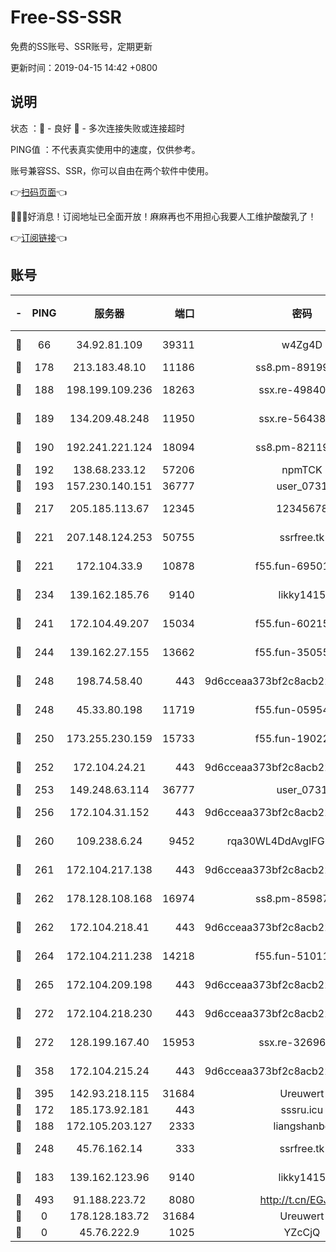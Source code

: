 # Free-SS-SSR

免费的SS账号、SSR账号，定期更新

更新时间：2019-04-15 14:42 +0800

## 说明

状态     ：🙂 - 良好 🙁 - 多次连接失败或连接超时

PING值   ：不代表真实使用中的速度，仅供参考。

账号兼容SS、SSR，你可以自由在两个软件中使用。

👉[扫码页面](https://liesauer.github.io/Free-SS-SSR/)👈

🎉🎉🎉好消息！订阅地址已全面开放！麻麻再也不用担心我要人工维护酸酸乳了！

👉[订阅链接](https://www.liesauer.net/yogurt/subscribe?ACCESS_TOKEN=DAYxR3mMaZAsaqUb)👈

## 账号

|-|PING|服务器|端口|密码|加密方式|区域|
|:----:|:----:|:-----:|-----:|:----:|:----:|:----:|
|🙂|66|34.92.81.109|39311|w4Zg4D|chacha20-ietf|US|
|🙂|178|213.183.48.10|11186|ss8.pm-89199615|rc4-md5|RU|
|🙂|188|198.199.109.236|18263|ssx.re-49840183|aes-256-cfb|US|
|🙂|189|134.209.48.248|11950|ssx.re-56438346|aes-256-cfb|US|
|🙂|190|192.241.221.124|18094|ss8.pm-82119585|aes-256-cfb|US|
|🙂|192|138.68.233.12|57206|npmTCK|rc4-md5|US|
|🙂|193|157.230.140.151|36777|user_0731|chacha20|US|
|🙂|217|205.185.113.67|12345|12345678|aes-256-cfb|US|
|🙂|221|207.148.124.253|50755|ssrfree.tk|aes-256-cfb|SG|
|🙂|221|172.104.33.9|10878|f55.fun-69501447|aes-256-cfb|SG|
|🙂|234|139.162.185.76|9140|likky1415|aes-256-cfb|DE|
|🙂|241|172.104.49.207|15034|f55.fun-60215083|aes-256-cfb|SG|
|🙂|244|139.162.27.155|13662|f55.fun-35055769|aes-256-cfb|SG|
|🙂|248|198.74.58.40|443|9d6cceaa373bf2c8acb22e60b6a58be6|aes-256-cfb|US|
|🙂|248|45.33.80.198|11719|f55.fun-05954542|aes-256-cfb|US|
|🙂|250|173.255.230.159|15733|f55.fun-19022604|aes-256-cfb|US|
|🙂|252|172.104.24.21|443|9d6cceaa373bf2c8acb22e60b6a58be6|aes-256-cfb|US|
|🙂|253|149.248.63.114|36777|user_0731|chacha20|CA|
|🙂|256|172.104.31.152|443|9d6cceaa373bf2c8acb22e60b6a58be6|aes-256-cfb|US|
|🙂|260|109.238.6.24|9452|rqa30WL4DdAvgIFG6Fs3znzTa|aes-256-cfb|FR|
|🙂|261|172.104.217.138|443|9d6cceaa373bf2c8acb22e60b6a58be6|aes-256-cfb|US|
|🙂|262|178.128.108.168|16974|ss8.pm-85987760|aes-256-cfb|SG|
|🙂|262|172.104.218.41|443|9d6cceaa373bf2c8acb22e60b6a58be6|aes-256-cfb|US|
|🙂|264|172.104.211.238|14218|f55.fun-51011710|aes-256-cfb|US|
|🙂|265|172.104.209.198|443|9d6cceaa373bf2c8acb22e60b6a58be6|aes-256-cfb|US|
|🙂|272|172.104.218.230|443|9d6cceaa373bf2c8acb22e60b6a58be6|aes-256-cfb|US|
|🙂|272|128.199.167.40|15953|ssx.re-32696553|aes-256-cfb|SG|
|🙂|358|172.104.215.24|443|9d6cceaa373bf2c8acb22e60b6a58be6|aes-256-cfb|US|
|🙂|395|142.93.218.115|31684|Ureuwert|chacha20|IN|
|🙂|172|185.173.92.181|443|sssru.icu|rc4-md5|RU|
|🙂|188|172.105.203.127|2333|liangshanbo|chacha20|JP|
|🙂|248|45.76.162.14|333|ssrfree.tk|aes-256-cfb|SG|
|🙁|183|139.162.123.96|9140|likky1415|aes-256-cfb|JP|
|🙁|493|91.188.223.72|8080|http://t.cn/EGJIyrl|rc4-md5|RU|
|🙁|0|178.128.183.72|31684|Ureuwert|chacha20|US|
|🙁|0|45.76.222.9|1025|YZcCjQ|rc4-md5|JP|
